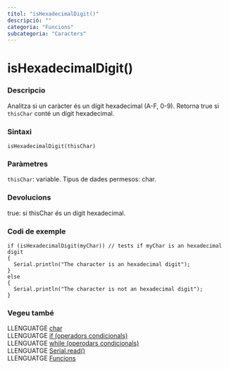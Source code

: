 ```yaml
---
títol: "isHexadecimalDigit()"
descripció: ""
categoria: "Funcions"
subcategoria: "Caracters"
---
```


# isHexadecimalDigit()

### Descripcio

Analitza si un caràcter és un dígit hexadecimal (A-F, 0-9). Retorna true si `thisChar` conté un dígit hexadecimal.

### Sintaxi

`isHexadecimalDigit(thisChar)`

### Paràmetres

`thisChar`: variable. Tipus de dades permesos: char.

### Devolucions

true: si thisChar és un dígit hexadecimal.

### Codi de exemple

```
if (isHexadecimalDigit(myChar)) // tests if myChar is an hexadecimal digit
{
  Serial.println("The character is an hexadecimal digit");
}
else
{
  Serial.println("The character is not an hexadecimal digit");
}
```

### Vegeu també

LLENGUATGE [char](../../Variables/Tipus-dades/char.md)  
LLENGUATGE [if (operadors condicionals)](../../Estructura/Control/if.md)  
LLENGUATGE [while (operodars condicionals)](../../Estructura/Control/while.md)  
LLENGUATGE [Serial.read()](../Comunicacio/Serial/read().md)  
LLENGUATGE [Funcions](../../Funcions.md)    

